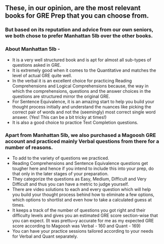 ## These, in our opinion, are the most relevant books for GRE Prep that you can choose from.<br/>
### But based on its reputation and advice from our own seniors, we both chose to prefer Manhattan 5lb over the other books.<br/>
### About Manhattan 5lb -
- It is a very well structured book and is apt for almost all sub-types of questions asked in GRE.<br/>
- It is extremely good when it comes to the Quantitative and matches the level of actual GRE quite well. 
- In the verbal it is an excellent choice for practicing Reading Comprehensions and Logical Comprehensions because, the way in which the comprehensions, questions and the answer choices in the questions are structured mirror the original GRE.
- For Sentence Equivalence, it is an amazing start to help you build your thought process initially and understand the nuances like picking the correct pair of words and not the (seemingly) most correct single word answer. (Yes! This can be a bit tricky at times!)
- It is also a good choice to practice Text Completion questions.

### Apart from Manhattan 5lb, we also purchased a Magoosh GRE account and practiced mainly Verbal questions from there for a number of reasons.
- To add to the variety of questions we practiced.
- Reading Comprehensions and Sentence Equivalence questions get tougher here and hence if you intend to include this into your prep, do that only in the later stages of your preparation.
- They categorize the questions as Easy, Medium, Difficult and Very Difficult and thus you can have a metric to judge yourself.
- There are video solutions to each and every question which will help you build your thought process behind how to eliminate a few options, which options to shortlist and even how to take a calculated guess at times.
- It keeps a track of the number of questions you got right and their difficulty levels and gives you an estimated GRE score section-wise that you can expect. (It was prettu=y accurate for me as my expected GRE score according to Magoosh was Verbal - 160 and Quant - 169)
- You can have your practice sessions tailored according to your needs for Verbal and Quant separately. 

